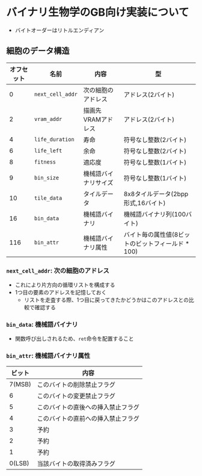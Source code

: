# バイナリ生物学のGB向け実装について
- バイトオーダーはリトルエンディアン

## 細胞のデータ構造
| オフセット | 名前 | 内容 | 型 |
| --- | --- | --- | --- |
| 0 | `next_cell_addr` | 次の細胞のアドレス | アドレス(2バイト) |
| 2 | `vram_addr` | 描画先VRAMアドレス | アドレス(2バイト) |
| 4 | `life_duration` | 寿命 | 符号なし整数(2バイト) |
| 6 | `life_left` | 余命 | 符号なし整数(2バイト) |
| 8 | `fitness` | 適応度 | 符号なし整数(1バイト) |
| 9 | `bin_size` | 機械語バイナリサイズ | 符号なし整数(1バイト) |
| 10 | `tile_data` | タイルデータ | 8x8タイルデータ(2bpp形式,16バイト) |
| 16 | `bin_data` | 機械語バイナリ | 機械語バイナリ列(100バイト) |
| 116 | `bin_attr` | 機械語バイナリ属性 | バイト毎の属性値(8ビットのビットフィールド * 100) |

### `next_cell_addr`: 次の細胞のアドレス
- これにより片方向の循環リストを構成する
- 1つ目の要素のアドレスを記憶しておく
  - リストを走査する際、1つ目に戻ってきたかどうかはこのアドレスとの比較で確認する

### `bin_data`: 機械語バイナリ
- 関数呼び出しされるため、`ret`命令を配置すること

### `bin_attr`: 機械語バイナリ属性
| ビット | 内容 |
| --- | --- |
| 7(MSB) | このバイトの削除禁止フラグ |
| 6 | このバイトの変更禁止フラグ |
| 5 | このバイトの直後への挿入禁止フラグ |
| 4 | このバイトの直前への挿入禁止フラグ |
| 3 | 予約 |
| 2 | 予約 |
| 1 | 予約 |
| 0(LSB) | 当該バイトの取得済みフラグ |
